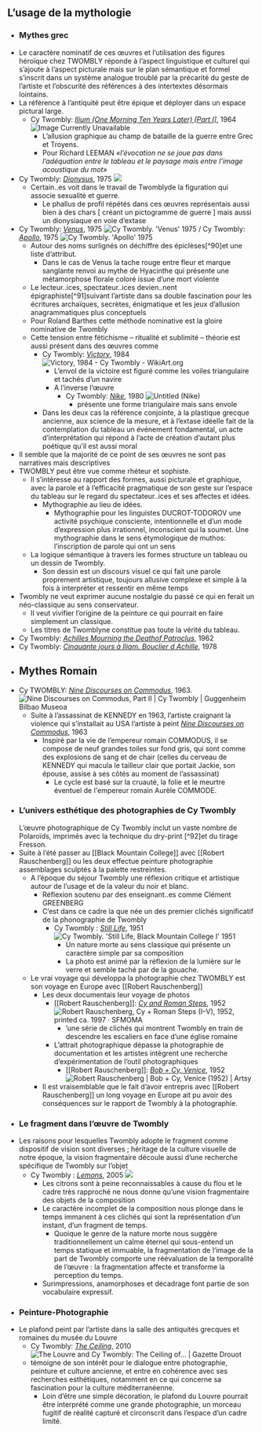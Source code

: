 ## L’usage de la mythologie
- ### Mythes grec
- Le caractère nominatif de ces œuvres et l’utilisation des figures héroïque chez TWOMBLY réponde à l’aspect linguistique et culturel qui s’ajoute à l’aspect picturale mais sur le plan sémantique et formel s’inscrit dans un système analogue troublé par la précarité du geste de l’artiste et l’obscurité des références à des intertextes désormais lointains.
- La référence à l’antiquité peut être épique et déployer dans un espace pictural large.
	- Cy Twombly: [*Ilium (One Morning Ten Years Later) \[Part I\]*](https://www.thebroad.org/art/cy-twombly/ilium-one-morning-ten-years-later-part-i), 1964 ![Image Currently Unavailable](https://www.thebroad.org/sites/default/files/styles/webp_convert_only/public/art/twombly_ilium.jpg.webp?itok=oDo0BkQm)
		- L’allusion graphique au champ de bataille de la guerre entre Grec et Troyens.
		- Pour Richard LEEMAN *«l’évocation ne se joue pas dans l’adéquation entre le tableau et le paysage mais entre l’image acoustique du mot»*
- Cy Twombly: [*Dionysus*](https://namingthegods.com/artwork/4595224.html), 1975 ![](https://img-cache.oppcdn.com/fixed/66129/assets/PsTdCqGVN1ktX8pY.jpg)
	- Certain..es voit dans le travail de Twomblyde la figuration qui associe sexualité et guerre.
		- Le phallus de profil répétés dans ces œuvres représentais aussi bien à des chars [ créant un pictogramme de guerre ] mais aussi un dionysiaque en voie d’extase
- Cy Twombly: [*Venus*](https://artblart.com/2017/04/11/exhibition-cy-twombly-at-the-centre-pompidou-paris/cy-twombly-venus-1975-web/), 1975 ![Cy Twombly. 'Venus' 1975](https://artblart.files.wordpress.com/2016/12/cy-twombly-venus-1975-web.jpg?w=650) / Cy Twombly: [*Apollo*](https://artblart.com/2017/04/11/exhibition-cy-twombly-at-the-centre-pompidou-paris/twombly-apollo-web/), 1975 ![Cy Twombly. 'Apollo' 1975](https://artblart.files.wordpress.com/2016/12/twombly-apollo-web.jpg?w=650)
	- Autour des noms surlignés on déchiffre des épiclèses[^90]et une liste d’attribut.
		- Dans le cas de Venus la tache rouge entre fleur et marque sanglante renvoi au mythe de Hyacinthe qui présente une métamorphose florale coloré issue d’une mort violente
	- Le lecteur..ices, spectateur..ices devien..nent épigraphiste[^91]suivant l’artiste dans sa double fascination pour les écritures archaïques, secrètes, énigmatique et les jeux d’allusion anagrammatiques plus conceptuels
	- Pour Roland Barthes cette méthode nominative est la gloire nominative de Twombly
	- Cette tension entre fétichisme – ritualité  et sublimité – théorie est aussi présent dans des œuvres comme
		- Cy Twombly: [*Victory*](https://www.wikiart.org/en/cy-twombly/victory), 1984 ![Victory, 1984 - Cy Twombly - WikiArt.org](https://uploads7.wikiart.org/images/cy-twombly/victory.jpg!Large.jpg)
			- L’envol de la victoire est figuré comme les voiles triangulaire et tachés d’un navire
			- A l’inverse l’œuvre
				- Cy Twombly: [*Nike*](https://parisplus.artbasel.com/catalog/artwork/58792/Cy-Twombly-Untitled-Nike), 1980 ![Untitled (Nike)](https://dza2a2ql7zktf.cloudfront.net/binaries-cdn/dqzqcuqf9/image/fetch/w_auto,c_fill,q_auto,dpr_1.0,f_auto,h_662/https://d2u3kfwd92fzu7.cloudfront.net/catalog/artwork/gallery/1149/CT_P_29.002.L-2.jpg)
					- présente une forme triangulaire mais sans envole
		- Dans les deux cas la référence conjointe, à la plastique grecque ancienne, aux science de la mesure, et à l’extase idéelle fait de la contemplation du tableau un événement fondamental, un acte d’interprétation qui répond à l’acte de création d’autant plus poétique qu’il est aussi moral
- Il semble que la majorité de ce point de ses œuvres ne sont pas narratives mais descriptives
- TWOMBLY peut être vue comme rhéteur et sophiste.
	- Il s’intéresse au rapport des formes, aussi picturale et graphique, avec la parole et à l’efficacité pragmatique de son geste sur l’espace du tableau sur le regard du spectateur..ices et ses affectes et idées.
		- Mythographie au lieu de idées.
			- Mythographie pour les linguistes DUCROT-TODOROV une activité psychique consciente, intentionnelle et d’un mode d’expression plus irrationnel, inconscient qui la soumet. Une mythographie dans le sens étymologique de muthos: l’inscription de parole qui ont un sens
	- La logique sémantique à travers les formes structure un tableau ou un dessin de Twombly.
		- Son dessin est un discours visuel ce qui fait une parole proprement artistique, toujours allusive complexe et simple à la fois à interpréter et ressentir en même temps
- Twombly ne veut exprimer aucune nostalgie du passé ce qui en ferait un néo-classique au sens conservateur.
	- Il veut vivifier l’origine de la peinture ce qui pourrait en faire simplement un classique.
	- Les titres de Twomblyne constitue pas toute la vérité du tableau.
- Cy Twombly: [*Achilles Mourning the Deathof Patroclus*](https://www.centrepompidou.fr/fr/ressources/oeuvre/Vm6rPRY), 1962
- Cy Twombly: [*Cinquante jours à Iliam. Bouclier d Achille*](https://fr.wahooart.com/@@/8XXSFQ-Cy-Twombly-Cinquante-jours-à-Iliam.-Bouclier-d-Achille), 1978
- ## Mythes Romain
- Cy TWOMBLY: [*Nine Discourses on Commodus*](https://www.guggenheim-bilbao.eus/en/the-collection/works/nine-discourses-on-commodus), 1963. ![Nine Discourses on Commodus, Part II | Cy Twombly | Guggenheim Bilbao Museoa](https://cms.guggenheim-bilbao.eus/uploads/2019/01/cy-twombly-nine-discourses-on-commodus-2.jpg)
	- Suite à l’assassinat de KENNEDY en 1963, l’artiste craignant la violence qui s’installait au USA l’artiste à peint [*Nine Discourses on Commodus*](https://www.guggenheim-bilbao.eus/en/the-collection/works/nine-discourses-on-commodus), 1963
		- Inspiré par la vie de l’empereur romain COMMODUS, il se compose de neuf grandes toiles sur fond gris, qui sont comme des explosions de sang et de chair (celles du cerveau de KENNEDY qui macula le tailleur clair que portait Jackie, son épouse, assise à ses côtés au moment de l’assassinat)
			- Le cycle est basé sur la cruauté, la folie et le meurtre éventuel de l'empereur romain Aurèle COMMODE.
- ### L’univers esthétique des photographies de Cy Twombly
  L’œuvre photographique de Cy Twombly inclut un vaste nombre de Polaroïds, imprimés avec la technique du dry-print [^92]et du tirage Fresson.
- Suite à l’été passer au [[Black Mountain College]] avec [[Robert Rauschenberg]] ou les deux effectue peinture photographie assemblages sculptés à la palette restreintes.
	- A l’époque du séjour Twombly une réflexion critique et artistique autour de l’usage et de la valeur du noir et blanc.
		- Réflexion soutenu par des enseignant..es comme Clément GREENBERG
		- C’est dans ce cadre la que née un des premier clichés significatif de la phonographie de Twombly
			- Cy Twombly : [*Still Life*](https://artblart.com/2017/04/11/exhibition-cy-twombly-at-the-centre-pompidou-paris/still-life-black-mountain-1-web/), 1951 ![Cy Twombly. 'Still Life, Black Mountain College I' 1951](https://artblart.files.wordpress.com/2016/12/still-life-black-mountain-1-web.jpg?w=650)
				- Un nature morte au sens classique qui présente un caractère simple par sa composition
				- La photo est animé par la réflexion de la lumière sur le verre et semble taché par de la gouache.
	- Le vrai voyage qui développa la photographie chez TWOMBLY est son voyage en Europe avec [[Robert Rauschenberg]]
		- Les deux documentais leur voyage de photos
			- [[Robert Rauschenberg]]: [*Cy and Roman Steps*](https://www.sfmoma.org/artwork/98.297.A-E/), 1952 ![Robert Rauschenberg, Cy + Roman Steps (I–V), 1952, printed ca. 1997 · SFMOMA](https://sfmoma-media-dev.s3.us-west-1.amazonaws.com/www-media/2018/05/18114625/CY_98.297.A-E.jpg)
				- ’une série de clichés qui montrent Twombly en train de descendre les escaliers en face d’une église romaine
			- L’attrait photographique dépasse la photographie de documentation et les artistes intègrent une recherche d’expérimentation de l’outil photographiques
				- [[Robert Rauschenberg]]: [*Bob + Cy, Venice*](https://www.artsy.net/artwork/robert-rauschenberg-bob-plus-cy-venice), 1952 ![Robert Rauschenberg | Bob + Cy, Venice (1952) | Artsy](https://d7hftxdivxxvm.cloudfront.net/?height=788&quality=85&resize_to=fit&src=https%3A%2F%2Fd32dm0rphc51dk.cloudfront.net%2FEodeI0e-tFQu-Xmi7KgVcg%2Fnormalized.jpg&width=799)
		- Il est vraisemblable que le fait d’avoir entrepris avec [[Robert Rauschenberg]] un long voyage en Europe ait pu avoir des conséquences sur le rapport de Twombly à la photographie.
- ### Le fragment dans l’œuvre de Twombly
- Les raisons pour lesquelles Twombly adopte le fragment comme dispositif de vision sont diverses ; héritage de la culture visuelle de notre époque, la vision fragmentaire découle aussi d’une recherche spécifique de Twombly sur l’objet
	- Cy Twombly : [*Lemons*](https://www.frieze.com/article/cy-twombly), 2005 ![](https://static.frieze.com/files/inline-images/editorial-articles-22-twombly-lemons-gaeta-2005-copy-2-0.png)
		- Les citrons sont à peine reconnaissables à cause du flou et le cadre très rapproché ne nous donne qu’une vision fragmentaire des objets de la composition
		- Le caractère incomplet de la composition nous plonge dans le temps immanent à ces clichés qui sont la représentation d’un instant, d’un fragment de temps.
			- Quoique le genre de la nature morte nous suggère traditionnellement un calme éternel qui sous-entend un temps statique et immuable, la fragmentation de l’image de la part de Twombly comporte une réévaluation de la temporalité de l’œuvre : la fragmentation affecte et transforme la perception du temps.
		- Surimpressions, anamorphoses et décadrage font partie de son vocabulaire expressif.
- ### Peinture-Photographie
- Le plafond peint par l’artiste dans la salle des antiquités grecques et romaines du musée du Louvre
	- Cy Twombly: [*The Ceiling*](https://presse.louvre.fr/accord-entre-la-fondation-cy-twombly-et-letablissement-public-du-musee-du-louvre-concernant-loeuvre-monumentale-ithe-ceiling-i/), 2010 ![The Louvre and Cy Twombly: The Ceiling of... | Gazette Drouot](https://medias.gazette-drouot.com/prod/medias/mediatheque/71375.jpg)
	- témoigne de son intérêt pour le dialogue entre photographie, peinture et culture ancienne, et entre en cohérence avec ses recherches esthétiques, notamment en ce qui concerne sa fascination pour la culture méditerranéenne.
		- Loin d’être une simple décoration, le plafond du Louvre pourrait être interprété comme une grande photographie, un morceau fugitif de réalité capturé et circonscrit dans l’espace d’un cadre limité.
